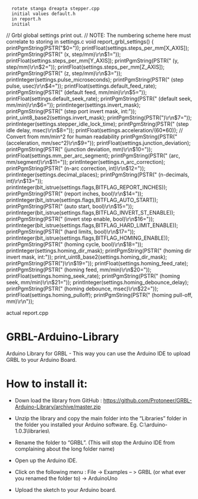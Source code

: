       rotate stanga dreapta stepper.cpp
      initial values default.h
      in report.h 
      initial 
      
// Grbl global settings print out.
// NOTE: The numbering scheme here must correlate to storing in settings.c
void report_grbl_settings() {
  printPgmString(PSTR("$0=")); printFloat(settings.steps_per_mm[X_AXIS]);
  printPgmString(PSTR(" (x, step/mm)\r\n$1=")); printFloat(settings.steps_per_mm[Y_AXIS]);
  printPgmString(PSTR(" (y, step/mm)\r\n$2=")); printFloat(settings.steps_per_mm[Z_AXIS]);
  printPgmString(PSTR(" (z, step/mm)\r\n$3=")); printInteger(settings.pulse_microseconds);
  printPgmString(PSTR(" (step pulse, usec)\r\n$4=")); printFloat(settings.default_feed_rate);
  printPgmString(PSTR(" (default feed, mm/min)\r\n$5=")); printFloat(settings.default_seek_rate);
  printPgmString(PSTR(" (default seek, mm/min)\r\n$6=")); printInteger(settings.invert_mask); 
  printPgmString(PSTR(" (step port invert mask, int:")); print_uint8_base2(settings.invert_mask);  
  printPgmString(PSTR(")\r\n$7=")); printInteger(settings.stepper_idle_lock_time);
  printPgmString(PSTR(" (step idle delay, msec)\r\n$8=")); printFloat(settings.acceleration/(60*60)); // Convert from mm/min^2 for human readability
  printPgmString(PSTR(" (acceleration, mm/sec^2)\r\n$9=")); printFloat(settings.junction_deviation);
  printPgmString(PSTR(" (junction deviation, mm)\r\n$10=")); printFloat(settings.mm_per_arc_segment);
  printPgmString(PSTR(" (arc, mm/segment)\r\n$11=")); printInteger(settings.n_arc_correction);
  printPgmString(PSTR(" (n-arc correction, int)\r\n$12=")); printInteger(settings.decimal_places);
  printPgmString(PSTR(" (n-decimals, int)\r\n$13=")); printInteger(bit_istrue(settings.flags,BITFLAG_REPORT_INCHES));
  printPgmString(PSTR(" (report inches, bool)\r\n$14=")); printInteger(bit_istrue(settings.flags,BITFLAG_AUTO_START));
  printPgmString(PSTR(" (auto start, bool)\r\n$15=")); printInteger(bit_istrue(settings.flags,BITFLAG_INVERT_ST_ENABLE));
  printPgmString(PSTR(" (invert step enable, bool)\r\n$16=")); printInteger(bit_istrue(settings.flags,BITFLAG_HARD_LIMIT_ENABLE));
  printPgmString(PSTR(" (hard limits, bool)\r\n$17=")); printInteger(bit_istrue(settings.flags,BITFLAG_HOMING_ENABLE));
  printPgmString(PSTR(" (homing cycle, bool)\r\n$18=")); printInteger(settings.homing_dir_mask);
  printPgmString(PSTR(" (homing dir invert mask, int:")); print_uint8_base2(settings.homing_dir_mask);  
  printPgmString(PSTR(")\r\n$19=")); printFloat(settings.homing_feed_rate);
  printPgmString(PSTR(" (homing feed, mm/min)\r\n$20=")); printFloat(settings.homing_seek_rate);
  printPgmString(PSTR(" (homing seek, mm/min)\r\n$21=")); printInteger(settings.homing_debounce_delay);
  printPgmString(PSTR(" (homing debounce, msec)\r\n$22=")); printFloat(settings.homing_pulloff);
  printPgmString(PSTR(" (homing pull-off, mm)\r\n")); 
  
  
  actual report.cpp

GRBL-Arduino-Library
====================

Arduino Library for GRBL - This way you can use the Arduino IDE to upload GRBL to your Arduino Board.


How to install it:
==================

- Down load the library from GitHub : https://github.com/Protoneer/GRBL-Arduino-Library/archive/master.zip

- Unzip the library and copy the main folder into the “Libraries” folder in the folder you installed your Arduino software. Eg. C:\arduino-1.0.3\libraries\

- Rename the folder to “GRBL”. (This will stop the Arduino IDE from complaining about the long folder name)

- Open up the Arduino IDE.

- Click on the following menu : File -> Examples – > GRBL (or what ever you renamed the folder to) -> ArduinoUno

- Upload the sketch to your Arduino board.
